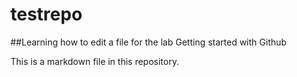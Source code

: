# testrepo

##Learning how to edit a file for the lab Getting started with Github

This is a markdown file in this repository.

